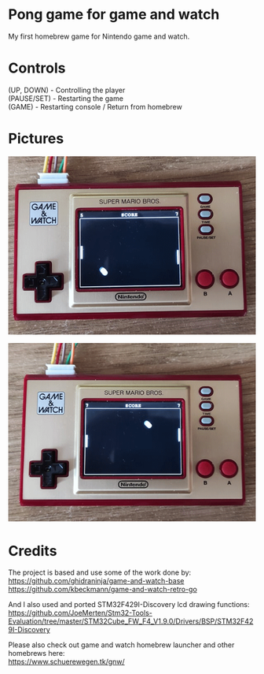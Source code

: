 # Pong game for game and watch

My first homebrew game for Nintendo game and watch.

# Controls

(UP, DOWN)   - Controlling the player  
(PAUSE/SET)  - Restarting the game  
(GAME)       - Restarting console / Return from homebrew  

# Pictures

![Pong game first picture](/gaw1.png) 
  
![Pong game second picture](/gaw2.png)  

# Credits

The project is based and use some of the work done by:  
https://github.com/ghidraninja/game-and-watch-base  
https://github.com/kbeckmann/game-and-watch-retro-go  

And I also used and ported STM32F429I-Discovery lcd drawing functions:  
https://github.com/JoeMerten/Stm32-Tools-Evaluation/tree/master/STM32Cube_FW_F4_V1.9.0/Drivers/BSP/STM32F429I-Discovery

Please also check out game and watch homebrew launcher and other homebrews here:  
https://www.schuerewegen.tk/gnw/
